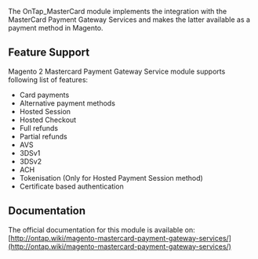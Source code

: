 The OnTap_MasterCard module implements the integration with the MasterCard Payment Gateway Services and makes the latter available as a payment method in Magento.

## Feature Support

Magento 2 Mastercard Payment Gateway Service module supports following list of features:

- Card payments
- Alternative payment methods
- Hosted Session
- Hosted Checkout
- Full refunds
- Partial refunds
- AVS
- 3DSv1
- 3DSv2
- ACH
- Tokenisation (Only for Hosted Payment Session method)
- Certificate based authentication

## Documentation

The official documentation for this module is available on: [http://ontap.wiki/magento-mastercard-payment-gateway-services/](http://ontap.wiki/magento-mastercard-payment-gateway-services/)
